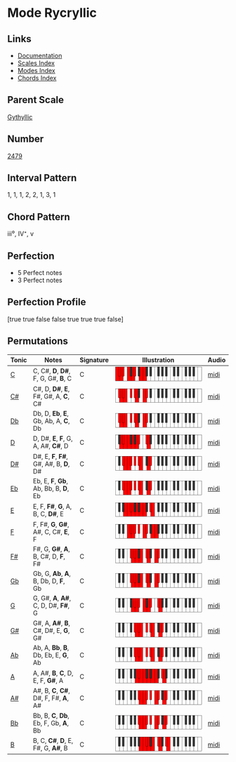 # Mode Rycryllic

## Links

- [Documentation](README.md)
- [Scales Index](Scales.md)
- [Modes Index](Modes.md)
- [Chords Index](Chords.md)

## Parent Scale

[Gythyllic](ScaleGythyllic.md)

## Number

[2479](https://ianring.com/musictheory/scales/2479)

## Interval Pattern

1, 1, 1, 2, 2, 1, 3, 1

## Chord Pattern

iii⁰, IV⁺, v

## Perfection

- 5 Perfect notes
- 3 Perfect notes

## Perfection Profile

[true true false false true true true false]

## Permutations

| Tonic | Notes | Signature | Illustration | Audio |
|-------|-------|-----------|--------------|-------|
| [C](ModeCNaturalRycryllic.md) | C, C#, **D**, **D#**, F, G, G#, **B**, C | C | ![CNaturalRycryllic](ModeCNaturalRycryllic.png) | [midi](https://github.com/edipermadi/music/blob/main/docs/ModeCNaturalRycryllic.mid?raw=true) |
| [C#](ModeCSharpRycryllic.md) | C#, D, **D#**, **E**, F#, G#, A, **C**, C# | C | ![CSharpRycryllic](ModeCSharpRycryllic.png) | [midi](https://github.com/edipermadi/music/blob/main/docs/ModeCSharpRycryllic.mid?raw=true) |
| [Db](ModeDFlatRycryllic.md) | Db, D, **Eb**, **E**, Gb, Ab, A, **C**, Db | C | ![DFlatRycryllic](ModeDFlatRycryllic.png) | [midi](https://github.com/edipermadi/music/blob/main/docs/ModeDFlatRycryllic.mid?raw=true) |
| [D](ModeDNaturalRycryllic.md) | D, D#, **E**, **F**, G, A, A#, **C#**, D | C | ![DNaturalRycryllic](ModeDNaturalRycryllic.png) | [midi](https://github.com/edipermadi/music/blob/main/docs/ModeDNaturalRycryllic.mid?raw=true) |
| [D#](ModeDSharpRycryllic.md) | D#, E, **F**, **F#**, G#, A#, B, **D**, D# | C | ![DSharpRycryllic](ModeDSharpRycryllic.png) | [midi](https://github.com/edipermadi/music/blob/main/docs/ModeDSharpRycryllic.mid?raw=true) |
| [Eb](ModeEFlatRycryllic.md) | Eb, E, **F**, **Gb**, Ab, Bb, B, **D**, Eb | C | ![EFlatRycryllic](ModeEFlatRycryllic.png) | [midi](https://github.com/edipermadi/music/blob/main/docs/ModeEFlatRycryllic.mid?raw=true) |
| [E](ModeENaturalRycryllic.md) | E, F, **F#**, **G**, A, B, C, **D#**, E | C | ![ENaturalRycryllic](ModeENaturalRycryllic.png) | [midi](https://github.com/edipermadi/music/blob/main/docs/ModeENaturalRycryllic.mid?raw=true) |
| [F](ModeFNaturalRycryllic.md) | F, F#, **G**, **G#**, A#, C, C#, **E**, F | C | ![FNaturalRycryllic](ModeFNaturalRycryllic.png) | [midi](https://github.com/edipermadi/music/blob/main/docs/ModeFNaturalRycryllic.mid?raw=true) |
| [F#](ModeFSharpRycryllic.md) | F#, G, **G#**, **A**, B, C#, D, **F**, F# | C | ![FSharpRycryllic](ModeFSharpRycryllic.png) | [midi](https://github.com/edipermadi/music/blob/main/docs/ModeFSharpRycryllic.mid?raw=true) |
| [Gb](ModeGFlatRycryllic.md) | Gb, G, **Ab**, **A**, B, Db, D, **F**, Gb | C | ![GFlatRycryllic](ModeGFlatRycryllic.png) | [midi](https://github.com/edipermadi/music/blob/main/docs/ModeGFlatRycryllic.mid?raw=true) |
| [G](ModeGNaturalRycryllic.md) | G, G#, **A**, **A#**, C, D, D#, **F#**, G | C | ![GNaturalRycryllic](ModeGNaturalRycryllic.png) | [midi](https://github.com/edipermadi/music/blob/main/docs/ModeGNaturalRycryllic.mid?raw=true) |
| [G#](ModeGSharpRycryllic.md) | G#, A, **A#**, **B**, C#, D#, E, **G**, G# | C | ![GSharpRycryllic](ModeGSharpRycryllic.png) | [midi](https://github.com/edipermadi/music/blob/main/docs/ModeGSharpRycryllic.mid?raw=true) |
| [Ab](ModeAFlatRycryllic.md) | Ab, A, **Bb**, **B**, Db, Eb, E, **G**, Ab | C | ![AFlatRycryllic](ModeAFlatRycryllic.png) | [midi](https://github.com/edipermadi/music/blob/main/docs/ModeAFlatRycryllic.mid?raw=true) |
| [A](ModeANaturalRycryllic.md) | A, A#, **B**, **C**, D, E, F, **G#**, A | C | ![ANaturalRycryllic](ModeANaturalRycryllic.png) | [midi](https://github.com/edipermadi/music/blob/main/docs/ModeANaturalRycryllic.mid?raw=true) |
| [A#](ModeASharpRycryllic.md) | A#, B, **C**, **C#**, D#, F, F#, **A**, A# | C | ![ASharpRycryllic](ModeASharpRycryllic.png) | [midi](https://github.com/edipermadi/music/blob/main/docs/ModeASharpRycryllic.mid?raw=true) |
| [Bb](ModeBFlatRycryllic.md) | Bb, B, **C**, **Db**, Eb, F, Gb, **A**, Bb | C | ![BFlatRycryllic](ModeBFlatRycryllic.png) | [midi](https://github.com/edipermadi/music/blob/main/docs/ModeBFlatRycryllic.mid?raw=true) |
| [B](ModeBNaturalRycryllic.md) | B, C, **C#**, **D**, E, F#, G, **A#**, B | C | ![BNaturalRycryllic](ModeBNaturalRycryllic.png) | [midi](https://github.com/edipermadi/music/blob/main/docs/ModeBNaturalRycryllic.mid?raw=true) |
